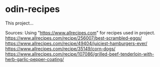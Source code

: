 # odin-recipes

This project...

Sources:
Using "https://www.allrecipes.com" for recipes used in project.
https://www.allrecipes.com/recipe/256007/best-scrambled-eggs/
https://www.allrecipes.com/recipe/49404/juiciest-hamburgers-ever/
https://www.allrecipes.com/recipe/35149/corn-dogs/
https://www.allrecipes.com/recipe/107086/grilled-beef-tenderloin-with-herb-garlic-pepper-coating/
